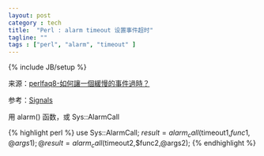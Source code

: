 ```yaml
---
layout: post
category : tech
title:  "Perl : alarm timeout 设置事件超时"
tagline: ""
tags : ["perl", "alarm", "timeout" ] 
---
```

{% include JB/setup %}

来源：[perlfaq8-如何讓一個緩慢的事件過時？](http://perl.org.tw/docs/faq/perlfaq/perlfaq8.html#_p_w_C_L_H)

参考：[Signals](http://www.perl.org/CPAN/doc/manual/html/pod/perlipc.html#Signals)

用 alarm() 函数，或 Sys::AlarmCall

{% highlight perl %}
use Sys::AlarmCall;
$result = alarm_call($timeout1,$func1,@args1);
@result = alarm_call($timeout2,$func2,@args2);
{% endhighlight %}
